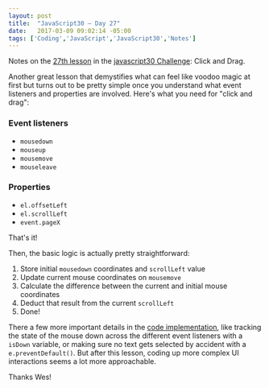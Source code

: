 ```yaml
---
layout: post
title:  "JavaScript30 – Day 27"
date:   2017-03-09 09:02:14 -05:00
tags: ['Coding','JavaScript','JavaScript30','Notes']
---
```


Notes on the [27th lesson][git] in the [javascript30 Challenge][js30]: Click and Drag.

Another great lesson that demystifies what can feel like voodoo magic at first but turns out to be pretty simple once you understand what event listeners and properties are involved. Here's what you need for "click and drag":

### Event listeners

* `mousedown`
* `mouseup`
* `mousemove`
* `mouseleave`

### Properties

* `el.offsetLeft`
* `el.scrollLeft`
* `event.pageX`

That's it!

Then, the basic logic is actually pretty straightforward:

1. Store initial `mousedown` coordinates and `scrollLeft` value
2. Update current mouse coordinates on `mousemove`
3. Calculate the difference between the current and initial mouse coordinates
4. Deduct that result from the current `scrollLeft`
5. Done!

There a few more important details in the [code implementation][git], like tracking the state of the mouse down across the different event listeners with a `isDown` variable, or making sure no text gets selected by accident with a `e.preventDefault()`. But after this lesson, coding up more complex UI interactions seems a lot more approachable.

Thanks Wes!

[js30]:https://javascript30.com
[git]:https://github.com/memoblue/JavaScript30/blob/master/27-click-and-drag/index.html
